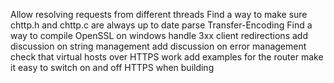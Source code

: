 Allow resolving requests from different threads
Find a way to make sure chttp.h and chttp.c are always up to date
parse Transfer-Encoding
Find a way to compile OpenSSL on windows
handle 3xx client redirections
add discussion on string management
add discussion on error management
check that virtual hosts over HTTPS work
add examples for the router
make it easy to switch on and off HTTPS when building